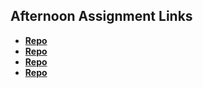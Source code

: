 ## Afternoon Assignment Links

* **[Repo](https://github.com/JuiceJag/<ASSIGNMENT_REPO>)**
* **[Repo](https://github.com/JuiceJag/<ASSIGNMENT_REPO>)**
* **[Repo](https://github.com/JuiceJag/<ASSIGNMENT_REPO>)**
* **[Repo](https://github.com/JuiceJag/<ASSIGNMENT_REPO>)**
